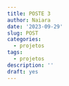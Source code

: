 ```yaml
---
title: POSTE 3
author: Naiara
date: '2023-09-29'
slug: POST
categories:
  - projetos
tags:
  - projetos
description: ''
draft: yes
---
```

